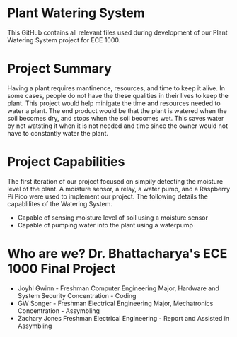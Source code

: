 # Plant Watering System

This GitHub contains all relevant files used during development of our Plant Watering System project for ECE 1000.

# Project Summary

Having a plant requires mantinence, resources, and time to keep it alive. In some cases, people do not have the these qualities in
their lives to keep the plant. This project would help minigate the time and resources needed to water a plant. The end product
would be that the plant is watered when the soil becomes dry, and stops when the soil becomes wet. This saves water by not watsting
it when it is not needed and time since the owner would not have to constantly water the plant.

# Project Capabilities

The first iteration of our projcet focused on simpily detecting the moisture level of the plant. A moisture sensor, a relay, a water pump, and a Raspberry Pi Pico
were used to implement our project. The following details the capablilites of the Watering System.

* Capable of sensing moisture level of soil using a moisture sensor
* Capable of pumping water into the plant using a waterpump

# Who are we? Dr. Bhattacharya's ECE 1000 Final Project

* Joyhl Gwinn - Freshman Computer Engineering Major, Hardware and System Security Concentration - Coding
* GW Songer - Freshman Electrical Engineering Major, Mechatronics Concentration - Assymbling
* Zachary Jones Freshman Electrical Engineering - Report and Assisted in Assymbling
